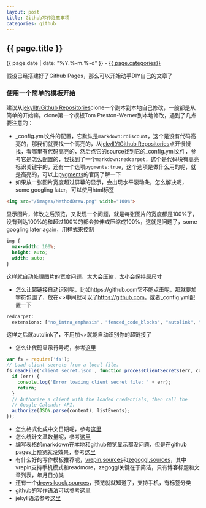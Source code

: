 ```yaml
---
layout: post
title: Github写作注意事项
categories: github
---
```


## {{ page.title }}

{{ page.date | date: "%Y.%-m.%-d" }} - <a href="/archive#{{ page.categories }}">{{ page.categories}}</a>

假设已经搭建好了Github Pages，那么可以开始动手DIY自己的文章了

### 使用一个简单的模板开始

建议从[jekyll的Github Repositories][1]clone一个副本到本地自己修改，一般都是从简单的开始嘛。clone第一个模板Tom Preston-Werner到本地修改，遇到了几点要注意的：

* \_config.yml文件的配置，它默认是`markdown:rdiscount`，这个是没有代码高亮的，那我们就要找一个高亮的，从[jekyll的Github Repositories][1]点开慢慢找，看哪里有代码高亮的，然后点它的source找到它的\_config.yml文件，参考它是怎么配置的，我找到了一个`markdown:redcarpet`，这个是代码块有高亮标识关键字的，还有一个选项`pygments:true`，这个选项是做什么用的呢，就是高亮的，可以上[pygments][2]的官网了解一下
* 如果放一张图片宽度超过屏幕的显示，会出现水平滚动条，怎么解决呢，some googling later，可以使用html标签

```html
<img src="/images/MethodDraw.png" width="100%">
```
显示图片，修改之后预览，又发现一个问题，就是每张图片的宽度都是100%了，没有到达100%的和超过100%的都会拉伸或压缩成100%，这就是问题了，some googling later again，用样式来控制

```css
img {
  max-width: 100%;
  height: auto;
  width: auto;
}
```
这样就自动处理图片的宽度问题，太大会压缩，太小会保持原尺寸

* 怎么让超链接自动识别呢，比如https://github.com它不能点击呢，那就要加字符包围了，放在<>中间就可以了<https://github.com>，或者\_config.yml配置一下

```sh
redcarpet:
  extensions: ["no_intra_emphasis", "fenced_code_blocks", "autolink", "tables", "with_toc_data"]
```

这样之后就autolink了，不用加<>就能自动识别你的超链接了

* 怎么让代码显示行号呢，参考[这里][3]

```javascript
var fs = require('fs');
// Load client secrets from a local file.
fs.readFile('client_secret.json', function processClientSecrets(err, content) {
  if (err) {
    console.log('Error loading client secret file: ' + err);
    return;
  }
  // Authorize a client with the loaded credentials, then call the
  // Google Calendar API.
  authorize(JSON.parse(content), listEvents);
});
```

* 怎么格式化成中文日期呢，参考[这里][4]
* 怎么统计文章数量呢，参考[这里][5]
* 编写表格的markdown在本地和github预览显示都没问题，但是在github pages上预览就没效果，参考[这里][6]
* 有什么好的写作模板推荐呢，[vrepin][7],[sources][8]和[zegoggl][9],[sources][10]，其中vrepin支持手机模式和readmore，zegoggl关键在于简洁，只有博客标题和文章列表，年月日分类
* 还有一个[drewsilcock][11],[sources][12]，预览就就知道了，支持手机，有标签分类
* github的写作语法可以参考[这里][13]
* jekyll语法参考[这里][14]






[1]: https://github.com/jekyll/jekyll/wiki/Sites 'jekyll的Github Repositories'
[2]: http://pygments.org/
[3]: http://demisx.github.io/jekyll/2014/01/13/improve-code-highlighting-in-jekyll.html
[4]: https://help.shopify.com/themes/liquid/filters/additional-filters#date
[5]: http://stackoverflow.com/questions/33961893/how-to-create-posts-by-month-and-year-table-in-jekyll-without-plugins
[6]: http://stackoverflow.com/questions/16099153/table-not-render-when-use-redcarpet-in-jekyll-github-pages
[7]: http://vrepin.org/
[8]: https://github.com/vitalyrepin/vrepinblog
[9]: https://zegoggl.es/
[10]: http://github.com/jberkel/zegoggl.es
[11]: https://drewsilcock.co.uk/
[12]: https://github.com/drewsberry/drewsberry.github.io
[13]: https://github.com/LearnShare/Learning-Markdown
[14]: http://jekyllrb.com/docs/templates/